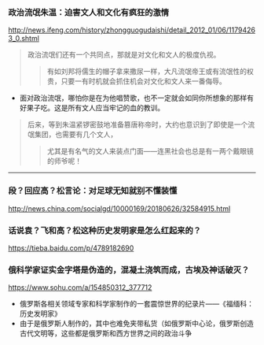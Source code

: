 ### 政治流氓朱温：迫害文人和文化有疯狂的激情
http://news.ifeng.com/history/zhongguogudaishi/detail_2012_01/06/11794263_0.shtml
>政治流氓们还有一个共同点，那就是对文化和文人的极度仇视。
>>有如刘邦将儒生的帽子拿来撒尿一样，大凡流氓帝王或有流氓性的权贵，只要一有时机就会抓住机会对文化和文人来一番侮辱。
- 面对政治流氓，哪怕你是在为他唱赞歌，也不一定就会如同你所想象的那样有好果子吃。这是所有文人应当牢记的血的教训。
>后来，等到朱温紧锣密鼓地准备篡唐称帝时，大约也意识到了即使是一个流氓集团，也需要有几个文人，
>>尤其是有名气的文人来装点门面——连黑社会也总是有一两个戴眼镜的师爷呢！
---
### 段？回应高？松言论：对足球无知就别不懂装懂
http://news.china.com/socialgd/10000169/20180626/32584915.html
### 话说袁？飞和高？松这种历史发明家是怎么红起来的？
https://tieba.baidu.com/p/4789182690
### 俄科学家证实金字塔是伪造的，混凝土浇筑而成，古埃及神话破灭？
https://www.sohu.com/a/154850312_377712
- 俄罗斯各相关领域专家和科学家制作的一套震惊世界的纪录片——《福缅科：历史发明家》
- 由于是俄罗斯人制作的，其中也难免夹带私货（如俄罗斯中心论，俄罗斯创造古代文明等，这些都是俄罗斯和西方世界之间的政治斗争